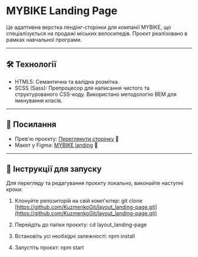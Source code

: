 # MYBIKE Landing Page

Це адаптивна верстка лендінг-сторінки для компанії MYBIKE, що спеціалізується на продажі міських велосипедів. Проєкт реалізовано в рамках навчальної програми.

---

## 🛠️ Технології

- HTML5: Семантична та валідна розмітка.
- SCSS (Sass): Препроцесор для написання чистого та структурованого CSS-коду. Використано методологію BEM для іменування класів.

---

## 🔗 Посилання

- Прев'ю проєкту: [Переглянути сторінку](https://kuzmenkogit.github.io/layout_landing-page/) 🚀
- Макет у Figma: [MYBIKE landing](https://www.figma.com/file/NZQAIydtHo5QkINyGLHNcq/BIKE-New-Version?node-id=0%3A1) 🎨

---

## 🚀 Інструкції для запуску

Для перегляду та редагування проєкту локально, виконайте наступні кроки:

1.  Клонуйте репозиторій на свій комп'ютер:
    git clone [https://github.com/KuzmenkoGit/layout_landing-page.git](https://github.com/KuzmenkoGit/layout_landing-page.git)

2.  Перейдіть до папки проєкту:
    cd layout_landing-page

3.  Встановіть усі необхідні залежності:
    npm install

4.  Запустіть проєкт:
    npm start
